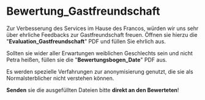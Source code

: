 # Bewertung_Gastfreundschaft
Zur Verbesserung des Services im Hause des Francos, würden wir uns sehr über ehrliche Feedbacks zur Gastfreundschaft freuen.
Öffnen sie hierzu die "**Evaluation_Gastfreundschaft**" PDF und füllen Sie ehrlich aus. 

Sollten sie wider aller Erwartungen weiblichen Geschlechts sein und nicht Petra heißen, füllen sie die "**Bewertungsbogen_Date**" PDF aus.

Es werden spezielle Verfahrungen zur anonymisierung genutzt, die sie als Normalsterblicher nicht verstehen können.

**Senden** sie die ausgefüllten Dateien bitte **direkt an den Bewerteten**!
